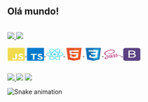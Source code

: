 ## Olá mundo!
<div style="display: inline_block"><br>
  <a href="https://www.github.com/kauefraga" />
  <img height="180em" src="https://github-readme-stats.vercel.app/api?username=kauefraga&show_icons=true&theme=tokyonight&include_all_commits=true&count_private=true">
  <img height="180em" src="https://github-readme-stats.vercel.app/api/top-langs/?username=kauefraga&layout=compact&langs_count=7&theme=tokyonight">
</div>
<div style="display: inline_block"><br>
  <img align="center" alt="Kaue-Js" height="30" width="40" src="https://raw.githubusercontent.com/devicons/devicon/master/icons/javascript/javascript-plain.svg">
  <img align="center" alt="Kaue-Ts" height="30" width="40" src="https://raw.githubusercontent.com/devicons/devicon/master/icons/typescript/typescript-plain.svg">
  <img align="center" alt="Kaue-React" height="30" width="40" src="https://raw.githubusercontent.com/devicons/devicon/master/icons/react/react-original.svg">
  <img align="center" alt="Kaue-HTML" height="30" width="40" src="https://raw.githubusercontent.com/devicons/devicon/master/icons/html5/html5-original.svg">
  <img align="center" alt="Kaue-CSS" height="30" width="40" src="https://raw.githubusercontent.com/devicons/devicon/master/icons/css3/css3-original.svg">
  <img align="center" alt="Kaue-SASS" height="30" width="40" src="https://raw.githubusercontent.com/devicons/devicon/master/icons/sass/sass-original.svg">
  <img align="center" alt="Kaue-Bootstrap" height="30" width="40" src="https://raw.githubusercontent.com/devicons/devicon/master/icons/bootstrap/bootstrap-plain.svg">

  <!--<img align="right" alt="Ana-gif" src="https://cdn.discordapp.com/attachments/871836906835566636/871853135960883310/ANA.gif">-->
</div>
  
##
 
<div> 
 <a href="https://discord.gg/wDYcJMbzhp" target="_blank"><img src="https://img.shields.io/badge/Discord-7289DA?style=for-the-badge&logo=discord&logoColor=white" target="_blank"</a> 
  <a href="https://www.linkedin.com/in/kauê-fraga-rodrigues-3430a8215/" target="_blank"><img src="https://img.shields.io/badge/LinkedIn-0077B5?style=for-the-badge&logo=linkedin&logoColor=white" target="_blank"></a>
  <a href="mailto:kauefragarodrigues456@gmail.com"><img src="https://img.shields.io/badge/-Gmail-%23333?style=for-the-badge&logo=gmail&logoColor=white" target="_blank"></a>

  ![Snake animation](https://github.com/kauefraga/kauefraga/blob/output/github-contribution-grid-snake.svg)
 
</div>
